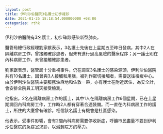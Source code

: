 ```yaml
---
layout: post
title: 伊利沙伯醫院3名護士初步確診
date: 2021-01-25 18:18:54.000000000 +08:00
categories: rthk
---
```


伊利沙伯醫院有3名護士，初步確診感染新型肺炎。

醫管局總行政經理劉家獻表示，3名護士先後在上星期五至昨日發病，其中2人在隔離病房工作，曾接觸確診患者，但未有進行過高風險的醫療程序；另一護士則在內科病房工作，未曾接觸確診患者。

劉家獻表示，醫管局十分重視事件，仍在調查3名護士的感染源頭，伊利沙伯醫院共有10名護士，因曾與3人接觸和用膳，被列作密切接觸者，需要送往檢疫中心。由於伊利沙伯醫院主要服務油麻地和佐敦一帶，亦有護士在附近居住，為安全計，會安排全院員工明天接受檢測。

他指出，2名在隔離病房工作的護士，其中1人在隔離病房工作6個星期，已在上星期調回內科病房工作，工作時2人都有穿著合適裝備。而一直在內科病房工作的護士，所住的大廈曾有確診，相信該名護士有機會是社區感染。

他表示，受事件影響，會有2間內科病房需要停收新症，呼籲市民盡量不要到伊利沙伯醫院的急症室求診，以減輕院方的壓力。

